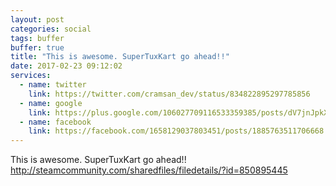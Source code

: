 ```yaml
---
layout: post
categories: social
tags: buffer
buffer: true
title: "This is awesome. SuperTuxKart go ahead!!"
date: 2017-02-23 09:12:02
services: 
  - name: twitter
    link: https://twitter.com/cramsan_dev/status/834822895297785856
  - name: google
    link: https://plus.google.com/106027709116533359385/posts/dV7jnJpkXwr
  - name: facebook
    link: https://facebook.com/1658129037803451/posts/1885763511706668
---
```


This is awesome. SuperTuxKart go ahead!! <a class="url" href="http://steamcommunity.com/sharedfiles/filedetails/?id=850895445" rel="external nofollow" target="_blank">http://steamcommunity.com/sharedfiles/filedetails/?id=850895445</a>
